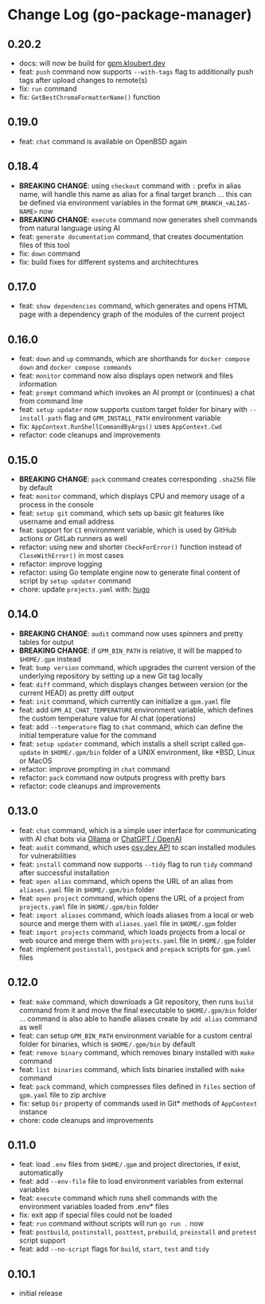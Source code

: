 # Change Log (go-package-manager)

## 0.20.2

- docs: will now be build for [gpm.kloubert.dev](https://gpm.kloubert.dev)
- feat: `push` command now supports `--with-tags` flag to additionally push tags after upload changes to remote(s)
- fix: `run` command
- fix: `GetBestChromaFormatterName()` function

## 0.19.0

- feat: `chat` command is available on OpenBSD again

## 0.18.4

- **BREAKING CHANGE**: using `checkout` command with `:` prefix in alias name, will handle this name as alias for a final target branch ... this can be defined via environment variables in the format `GPM_BRANCH_<ALIAS-NAME>` now
- **BREAKING CHANGE**: `execute` command now generates shell commands from natural language using AI
- feat: `generate documentation` command, that creates documentation files of this tool
- fix: `down` command
- fix: build fixes for different systems and architechtures

## 0.17.0

- feat: `show dependencies` command, which generates and opens HTML page with a dependency graph of the modules of the current project

## 0.16.0

- feat: `down` and `up` commands, which are shorthands for `docker compose down` and `docker compose commands`
- feat: `monitor` command now also displays open network and files information
- feat: `prompt` command which invokes an AI prompt or (continues) a chat from command line
- feat: `setup updater` now supports custom target folder for binary with `--install-path` flag and `GPM_INSTALL_PATH` environment variable
- fix: `AppContext.RunShellCommandByArgs()` uses `AppContext.Cwd`
- refactor: code cleanups and improvements

## 0.15.0

- **BREAKING CHANGE**: `pack` command creates corresponding `.sha256` file by default
- feat: `monitor` command, which displays CPU and memory usage of a process in the console
- feat: `setup git` command, which sets up basic git features like username and email address
- feat: support for `CI` environment variable, which is used by GitHub actions or GitLab runners as well
- refactor: using new and shorter `CheckForError()` function instead of `CloseWithError()` in most cases
- refactor: improve logging
- refactor: using Go template engine now to generate final content of script by `setup updater` command
- chore: update `projects.yaml` with: [hugo](https://github.com/gohugoio/hugo)

## 0.14.0

- **BREAKING CHANGE**: `audit` command now uses spinners and pretty tables for output
- **BREAKING CHANGE**: if `GPM_BIN_PATH` is relative, it will be mapped to `$HOME/.gpm` instead
- feat: `bump version` command, which upgrades the current version of the underlying repository by setting up a new Git tag locally
- feat: `diff` command, which displays changes between version (or the current HEAD) as pretty diff output
- feat: `init` command, which currently can initialize a `gpm.yaml` file
- feat: add `GPM_AI_CHAT_TEMPERATURE` environment variable, which defines the custom temperature value for AI chat (operations)
- feat: add `--temperature` flag to `chat` command, which can define the initial temperature value for the command
- feat: `setup updater` command, which installs a shell script called `gpm-update` in `$HOME/.gpm/bin` folder of a UNIX environment, like \*BSD, Linux or MacOS
- refactor: improve prompting in `chat` command
- refactor: `pack` command now outputs progress with pretty bars
- refactor: code cleanups and improvements

## 0.13.0

- feat: `chat` command, which is a simple user interface for communicating with AI chat bots via [Ollama](https://ollama.com) or [ChatGPT / OpenAI](https://platform.openai.com/docs/api-reference)
- feat: `audit` command, which uses [osv.dev API](https://google.github.io/osv.dev/api/) to scan installed modules for vulnerabilities
- feat: `install` command now supports `--tidy` flag to run `tidy` command after successful installation
- feat: `open alias` command, which opens the URL of an alias from `aliases.yaml` file in `$HOME/.gpm/bin` folder
- feat: `open project` command, which opens the URL of a project from `projects.yaml` file in `$HOME/.gpm/bin` folder
- feat: `import aliases` command, which loads aliases from a local or web source and merge them with `aliases.yaml` file in `$HOME/.gpm` folder
- feat: `import projects` command, which loads projects from a local or web source and merge them with `projects.yaml` file in `$HOME/.gpm` folder
- feat: implement `postinstall`, `postpack` and `prepack` scripts for `gpm.yaml` files

## 0.12.0

- feat: `make` command, which downloads a Git repository, then runs `build` command from it and move the final executable to `$HOME/.gpm/bin` folder ... command is also able to handle aliases create by `add alias` command as well
- feat: can setup `GPM_BIN_PATH` environment variable for a custom central folder for binaries, which is `$HOME/.gpm/bin` by default
- feat: `remove binary` command, which removes binary installed with `make` command
- feat: `list binaries` command, which lists binaries installed with `make` command
- feat: `pack` command, which compresses files defined in `files` section of `gpm.yaml` file to zip archive
- fix: setup `Dir` property of commands used in Git\* methods of `AppContext` instance
- chore: code cleanups and improvements

## 0.11.0

- feat: load `.env` files from `$HOME/.gpm` and project directories, if exist, automatically
- feat: add `--env-file` file to load environment variables from external variables
- feat: `execute` command which runs shell commands with the environment variables loaded from .env\* files
- fix: exit app if special files could not be loaded
- feat: `run` command without scripts will run `go run .` now
- feat: `postbuild`, `postinstall`, `posttest`, `prebuild`, `preinstall` and `pretest` script support
- feat: add `--no-script` flags for `build`, `start`, `test` and `tidy`

## 0.10.1

- initial release
